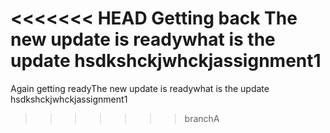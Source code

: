 <<<<<<< HEAD
Getting back The new update is readywhat is the update hsdkshckjwhckjassignment1
=======
Again getting readyThe new update is readywhat is the update hsdkshckjwhckjassignment1
>>>>>>> branchA
